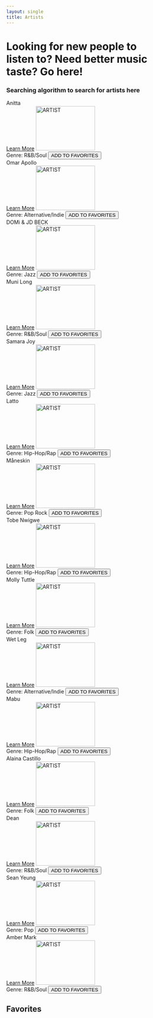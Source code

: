 ```yaml
---
layout: single
title: Artists
---
```

<html>
<head>
<meta name="viewport" content="width=device-width, initial-scale=1">
<style>
* {
  box-sizing: border-box;
}

body {
  background-color: #82c5ff;
}

.row {
  display: flex;
}

.column {
  flex: 1;
  padding: 5px;
}


.card {
  max-width: 200px;
  margin: auto;
  text-align: center;
  font-family: arial;
  justify-content: center;
  align-items: center;
}

.price {
  color: grey;
  font-size: 22px;
}

.card button {
  border: none;
  outline: 0;
  padding: 12px;
  color: white;
  background-color: #0357a1;
  text-align: center;
  cursor: pointer;
  width: 80%;
  font-size: 18px;
}

.card button:hover {
  opacity: 0.7;
}
</style>
</head>
<body>

<h1>Looking for new people to listen to? Need better music taste? Go here!</h1>
<h3>Searching algorithm to search for artists here</h3>

<div class="row">
  <div class="column">
    <div class="card">
      <section class="container content-section">
        <div class="shop-items">
          <div class="shop-item">
            <span class="shop-item-title">Anitta</span>
          </div>
          <a href="https://en.wikipedia.org/wiki/Anitta_(singer)" class="card button">Learn More</a>
          <img class="shop-item-image" src="https://images.hola.com/us/images/0277-159b34c4ab78-80f5ff3eee37-1000/horizontal-1200/anitta.jpg" alt="ARTIST" width="160" height="120">
          <div class="shop-item-details">
            <span class="shop-item-price">Genre: R&B/Soul</span>
            <button class="btn btn-primary shop-item-button" type="button">ADD TO FAVORITES</button>
          </div>
        </div>
      </section>
    </div>
  </div>

  <div class="column">
    <div class="card">
      <section class="container content-section">
        <div class="shop-items">
          <div class="shop-item">
            <span class="shop-item-title">Omar Apollo</span>
          </div>
          <a href="https://haeryny.github.io/teamteam/doginfo/" class="card button">Learn More</a>
          <img class="shop-item-image" src="https://apeconcerts.com/wp-content/uploads/2019/07/omarapollo_19_1024-1.jpg" alt="ARTIST" width="160" height="120">
          <div class="shop-item-details">
            <span class="shop-item-price">Genre: Alternative/Indie</span>
            <button class="btn btn-primary shop-item-button" type="button">ADD TO FAVORITES</button>
          </div>
        </div>
      </section>
    </div>
  </div>

  <div class="column">
    <div class="card">
      <section class="container content-section">
        <div class="shop-items">
          <div class="shop-item">
            <span class="shop-item-title">DOMi & JD BECK</span>
          </div>
          <a href="https://haeryny.github.io/teamteam/doginfo/" class="card button">Learn More</a>
          <img class="shop-item-image" src="https://ichef.bbci.co.uk/news/976/cpsprodpb/13E87/production/_128534518_domiandjdpressphoto.jpg" alt="ARTIST" width="160" height="120">
          <div class="shop-item-details">
            <span class="shop-item-price">Genre: Jazz</span>
            <button class="btn btn-primary shop-item-button" type="button">ADD TO FAVORITES</button>
          </div>
        </div>
      </section>
    </div>
  </div>

  <div class="column">
    <div class="card">
      <section class="container content-section">
        <div class="shop-items">
          <div class="shop-item">
            <span class="shop-item-title">Muni Long</span>
          </div>
          <a href="https://haeryny.github.io/teamteam/doginfo/" class="card button">Learn More</a>
          <img class="shop-item-image" src="https://variety.com/wp-content/uploads/2022/01/MuniLong.jpg?w=1000" alt="ARTIST" width="160" height="120">
          <div class="shop-item-details">
            <span class="shop-item-price">Genre: R&B/Soul</span>
            <button class="btn btn-primary shop-item-button" type="button">ADD TO FAVORITES</button>
          </div>
        </div>
      </section>
    </div>
  </div>

  <div class="column">
    <div class="card">
      <section class="container content-section">
        <div class="shop-items">
          <div class="shop-item">
            <span class="shop-item-title">Samara Joy</span>
          </div>
          <a href="https://haeryny.github.io/teamteam/doginfo/" class="card button">Learn More</a>
          <img class="shop-item-image" src="https://yt3.googleusercontent.com/QCROAE6X89edEDpIGvoGM9mDqX4kVwu2rpxCYOFbG8N9yVg6DvCZVOxbzqj57yRmwXQM-RjbRg=s900-c-k-c0x00ffffff-no-rj" alt="ARTIST" width="160" height="120">
          <div class="shop-item-details">
            <span class="shop-item-price">Genre: Jazz</span>
            <button class="btn btn-primary shop-item-button" type="button">ADD TO FAVORITES</button>
          </div>
        </div>
      </section>
    </div>
  </div>
</div>

<div class="row">
  <div class="column">
    <div class="card">
      <section class="container content-section">
        <div class="shop-items">
          <div class="shop-item">
            <span class="shop-item-title">Latto</span>
          </div>
          <a href="https://haeryny.github.io/teamteam/doginfo/" class="card button">Learn More</a>
          <img class="shop-item-image" src="https://i.insider.com/642bfb60fcb86b001803092b?width=700" alt="ARTIST" width="160" height="120">
          <div class="shop-item-details">
            <span class="shop-item-price">Genre: Hip-Hop/Rap</span>
            <button class="btn btn-primary shop-item-button" type="button">ADD TO FAVORITES</button>
          </div>
        </div>
      </section>
    </div>
  </div>

  <div class="column">
    <div class="card">
      <section class="container content-section">
        <div class="shop-items">
          <div class="shop-item">
            <span class="shop-item-title">Måneskin</span>
          </div>
          <a href="https://haeryny.github.io/teamteam/doginfo/" class="card button">Learn More</a>
          <img class="shop-item-image" src="https://www.nme.com/wp-content/uploads/2022/05/NME%E2%80%93MAneskin-EUROVISION%E2%80%93Credit-Fabio-Germinario-7_2000.jpg" alt="ARTIST" width="160" height="120">
          <div class="shop-item-details">
            <span class="shop-item-price">Genre: Pop Rock</span>
            <button class="btn btn-primary shop-item-button" type="button">ADD TO FAVORITES</button>
          </div>
        </div>
      </section>
    </div>
  </div>

  <div class="column">
    <div class="card">
      <section class="container content-section">
        <div class="shop-items">
          <div class="shop-item">
            <span class="shop-item-title">Tobe Nwigwe</span>
          </div>
          <a href="https://haeryny.github.io/teamteam/doginfo/" class="card button">Learn More</a>
          <img class="shop-item-image" src="https://www.okayafrica.com/media-library/image.jpg?id=18782629&width=1245&height=700&quality=85&coordinates=0%2C1358%2C0%2C1359" alt="ARTIST" width="160" height="120">
          <div class="shop-item-details">
            <span class="shop-item-price">Genre: Hip-Hop/Rap</span>
            <button class="btn btn-primary shop-item-button" type="button">ADD TO FAVORITES</button>
          </div>
        </div>
      </section>
    </div>
  </div>

  <div class="column">
    <div class="card">
      <section class="container content-section">
        <div class="shop-items">
          <div class="shop-item">
            <span class="shop-item-title">Molly Tuttle</span>
          </div>
          <a href="https://haeryny.github.io/teamteam/doginfo/" class="card button">Learn More</a>
          <img class="shop-item-image" src="https://www.paloaltoonline.com/news/photos/2019/september/25/80075_original.jpg" alt="ARTIST" width="160" height="120">
          <div class="shop-item-details">
            <span class="shop-item-price">Genre: Folk</span>
            <button class="btn btn-primary shop-item-button" type="button">ADD TO FAVORITES</button>
          </div>
        </div>
      </section>
    </div>
  </div>

  <div class="column">
    <div class="card">
      <section class="container content-section">
        <div class="shop-items">
          <div class="shop-item">
            <span class="shop-item-title">Wet Leg</span>
          </div>
          <a href="https://haeryny.github.io/teamteam/doginfo/" class="card button">Learn More</a>
          <img class="shop-item-image" src="https://media.npr.org/assets/img/2022/04/08/hollie-fernando_wet-leg-4-ret-240dpi-cca1fbaad9a5765d204b3d3cd169ff515e84a1dd-s1100-c50.jpg" alt="ARTIST" width="160" height="120">
          <div class="shop-item-details">
            <span class="shop-item-price">Genre: Alternative/Indie</span>
            <button class="btn btn-primary shop-item-button" type="button">ADD TO FAVORITES</button>
          </div>
        </div>
      </section>
    </div>
  </div>
</div>

<div class="row">
  <div class="column">
    <div class="card">
      <section class="container content-section">
        <div class="shop-items">
          <div class="shop-item">
            <span class="shop-item-title">Mabu</span>
          </div>
          <a href="https://haeryny.github.io/teamteam/doginfo/" class="card button">Learn More</a>
          <img class="shop-item-image" src="https://i.ytimg.com/vi/SDLy2FagJEI/maxresdefault.jpg" alt="ARTIST" width="160" height="120">
          <div class="shop-item-details">
            <span class="shop-item-price">Genre: Hip-Hop/Rap</span>
            <button class="btn btn-primary shop-item-button" type="button">ADD TO FAVORITES</button>
          </div>
        </div>
      </section>
    </div>
  </div>

  <div class="column">
    <div class="card">
      <section class="container content-section">
        <div class="shop-items">
          <div class="shop-item">
            <span class="shop-item-title">Alaina Castillo</span>
          </div>
          <a href="https://haeryny.github.io/teamteam/doginfo/" class="card button">Learn More</a>
          <img class="shop-item-image" src="https://assets.teenvogue.com/photos/5e874b505bb5580009f27182/16:9/w_2560%2Cc_limit/Unknown.jpeg" alt="ARTIST" width="160" height="120">
          <div class="shop-item-details">
            <span class="shop-item-price">Genre: Folk</span>
            <button class="btn btn-primary shop-item-button" type="button">ADD TO FAVORITES</button>
          </div>
        </div>
      </section>
    </div>
  </div>

  <div class="column">
    <div class="card">
      <section class="container content-section">
        <div class="shop-items">
          <div class="shop-item">
            <span class="shop-item-title">Dean</span>
          </div>
          <a href="https://haeryny.github.io/teamteam/doginfo/" class="card button">Learn More</a>
          <img class="shop-item-image" src="https://alchetron.com/cdn/dean-south-korean-singer-ef7fe26f-7391-49a8-92ce-fbd0163a4f9-resize-750.jpeg" alt="ARTIST" width="160" height="120">
          <div class="shop-item-details">
            <span class="shop-item-price">Genre: R&B/Soul</span>
            <button class="btn btn-primary shop-item-button" type="button">ADD TO FAVORITES</button>
          </div>
        </div>
      </section>
    </div>
  </div>

  <div class="column">
    <div class="card">
      <section class="container content-section">
        <div class="shop-items">
          <div class="shop-item">
            <span class="shop-item-title">Sean Yeung</span>
          </div>
          <a href="https://haeryny.github.io/teamteam/doginfo/" class="card button">Learn More</a>
          <img class="shop-item-image" src="https://github-production-user-asset-6210df.s3.amazonaws.com/111464920/240037244-28741ef6-018b-4e18-8e41-7da3823248fa.png" alt="ARTIST" width="160" height="120">
          <div class="shop-item-details">
            <span class="shop-item-price">Genre: Pop</span>
            <button class="btn btn-primary shop-item-button" type="button">ADD TO FAVORITES</button>
          </div>
        </div>
      </section>
    </div>
  </div>

  <div class="column">
    <div class="card">
      <section class="container content-section">
        <div class="shop-items">
          <div class="shop-item">
            <span class="shop-item-title">Amber Mark</span>
          </div>
          <a href="https://haeryny.github.io/teamteam/doginfo/" class="card button">Learn More</a>
          <img class="shop-item-image" src="https://www.billboard.com/wp-content/uploads/2022/01/Billboard_Amber_Mark_006.jpg" alt="ARTIST" width="160" height="120">
          <div class="shop-item-details">
            <span class="shop-item-price">Genre: R&B/Soul</span>
            <button class="btn btn-primary shop-item-button" type="button">ADD TO FAVORITES</button>
          </div>
        </div>
      </section>
    </div>
  </div>
</div>

<div class="column">
<section class="container content-section">
  <h2 class="section-header">Favorites</h2>
  <div class="cart-row">
  </div>
  <div class="cart-items">
  </div>

<script>
if (document.readyState == 'loading') {
    document.addEventListener('DOMContentLoaded', ready)
} else {
    ready()
}
function ready() {
    var removeCartItemButtons = document.getElementsByClassName('btn-danger')
    for (var i = 0; i < removeCartItemButtons.length; i++) {
        var button = removeCartItemButtons[i]
        button.addEventListener('click', removeCartItem)
    }
    var quantityInputs = document.getElementsByClassName('cart-quantity-input')
    for (var i = 0; i < quantityInputs.length; i++) {
        var input = quantityInputs[i]
        input.addEventListener('change', quantityChanged)
    }
    var addToCartButtons = document.getElementsByClassName('shop-item-button')
    for (var i = 0; i < addToCartButtons.length; i++) {
        var button = addToCartButtons[i]
        button.addEventListener('click', addToCartClicked)
    }
    // document.getElementsByClassName('btn-purchase')[0].addEventListener('click', purchaseClicked)
}
// function purchaseClicked() {
//     alert('Thank you for your purchase')
//     var cartItems = document.getElementsByClassName('cart-items')[0]
//     while (cartItems.hasChildNodes()) {
//         cartItems.removeChild(cartItems.firstChild)
//     }
//     updateCartTotal()
// }
function removeCartItem(event) {
    var buttonClicked = event.target
    buttonClicked.parentElement.parentElement.remove()
    updateCartTotal()
}
function quantityChanged(event) {
    var input = event.target
    if (isNaN(input.value) || input.value <= 0) {
        input.value = 1
    }
    updateCartTotal()
}
function addToCartClicked(event) {
    var button = event.target
    var shopItem = button.parentElement.parentElement
    var title = shopItem.getElementsByClassName('shop-item-title')[0].innerText
    var price = shopItem.getElementsByClassName('shop-item-price')[0].innerText
    var imageSrc = shopItem.getElementsByClassName('shop-item-image')[0].src
    addItemToCart(title, price, imageSrc)
    updateCartTotal()
}
function addItemToCart(title, price, imageSrc) {
    var cartRow = document.createElement('div')
    cartRow.classList.add('cart-row')
    var cartItems = document.getElementsByClassName('cart-items')[0]
    var cartItemNames = cartItems.getElementsByClassName('cart-item-title')
    for (var i = 0; i < cartItemNames.length; i++) {
        if (cartItemNames[i].innerText == title) {
            alert('This item is already added to the cart')
            return
        }
    }
    var cartRowContents = `
        <div class="cart-item cart-column">
            <img class="cart-item-image" src="${imageSrc}" width="100" height="100">
            <span class="cart-item-title">${title}</span>
        </div>
        <span class="cart-price cart-column">${price}</span>
        <div class="cart-quantity cart-column">
            <input class="cart-quantity-input" type="number" value="1">
            <button class="btn btn-danger" type="button">REMOVE</button>
        </div>`
    cartRow.innerHTML = cartRowContents
    cartItems.append(cartRow)
    cartRow.getElementsByClassName('btn-danger')[0].addEventListener('click', removeCartItem)
    cartRow.getElementsByClassName('cart-quantity-input')[0].addEventListener('change', quantityChanged)
}
function updateCartTotal() {
    var cartItemContainer = document.getElementsByClassName('cart-items')[0]
    var cartRows = cartItemContainer.getElementsByClassName('cart-row')
    var total = 0
    for (var i = 0; i < cartRows.length; i++) {
        var cartRow = cartRows[i]
        var priceElement = cartRow.getElementsByClassName('cart-price')[0]
        var quantityElement = cartRow.getElementsByClassName('cart-quantity-input')[0]
        var price = parseFloat(priceElement.innerText.replace('$', ''))
        var quantity = quantityElement.value
        total = total + (price * quantity)
    }
    total = Math.round(total * 100) / 100
    document.getElementsByClassName('cart-total-price')[0].innerText = '$' + total
}
</script>